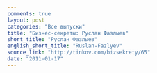 ```yaml
---
comments: true
layout: post
categories: "Все выпуски"
title: "Бизнес-секреты: Руслан Фазлыев"
short_title: "Руслан Фазлыев"
english_short_title: "Ruslan-Fazlyev"
source_link: "http://tinkov.com/bizsekrety/65"
date: "2011-01-17"
---
```

